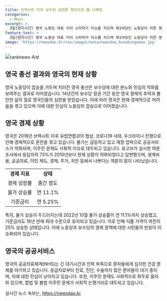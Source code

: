 ```yaml
---
title: 브렉시트 이후 보수당 심판론 확산으로 英 나빠짐
categories:
  - News
excerpt: >
  3일(현지시간) 영국 노동당 대표 키어 스타머가 미소를 지으며 제1야당인 노동당이 치른 영국 총선에서 압승했다. 보수당 정권 14년간의 악화된 경제와 노동당의 심판론이 노동당 압승을 이끌었다. 브렉시트와 코로나19로 혼란을 겪은 영국에서 미국을 넘어 GDP 세수 비중이 높은 상황에서 보수당의 정책이 공공의료 악화로 이어졌다. 경제 불확실성과 높아진 물가는 국민 불만을 증폭시켰고 이민 문제도 사회적 이슈로 떠오르고 있다. 생계비용, 공공의료, 이민 제도, 경제, 주거, 치안 등 여러 분야에서 불만이 높아지고 있는 상황이다.
feature_text: >
  3일(현지시간) 영국 노동당 대표 키어 스타머가 미소를 지으며 제1야당인 노동당이 치른 영국 총선에서 압승했다. 보수당 정권 14년간의 악화된 경제와 노동당의 심판론이 노동당 압승을 이끌었다. 브렉시트와 코로나19로 혼란을 겪은 영국에서 미국을 넘어 GDP 세수 비중이 높은 상황에서 보수당의 정책이 공공의료 악화로 이어졌다. 경제 불확실성과 높아진 물가는 국민 불만을 증폭시켰고 이민 문제도 사회적 이슈로 떠오르고 있다. 생계비용, 공공의료, 이민 제도, 경제, 주거, 치안 등 여러 분야에서 불만이 높아지고 있는 상황이다.
image: 'https://newsdao.kr/res/images/meta/newsdao_breakingnews.jpg'
---
```


<p><img src="https://newsdao.kr/res/images/meta/newsdao_breakingnews.jpg" alt="ranknews 속보" /></p>

<h2 data-ke-size="size26">영국 총선 결과와 영국의 현재 상황</h2>

<p data-ke-size="size16">영국 노동당이 압승을 거두며 치러진 영국 총선은 보수당에 대한 분노와 민심의 악화를 보여주는 결과로 이어졌습니다. 14년간의 보수당 정권 기간 동안 영국 경제의 추락과 불안한 삶의 질로 영국인들의 심판을 받았습니다. 이에 따라 영국은 현재 경제적으로 어려움을 겪고 있으며 이에 대한 민심이 노동당의 압승으로 이어졌습니다.</p>

<h2 data-ke-size="size26">영국 경제 상황</h2>

<p data-ke-size="size16">영국은 2016년 브렉시트 이후 유럽연합과의 협상, 코로나19 사태, 우크라이나 전쟁으로 인해 경제적으로 혼란을 겪고 있습니다. 물가는 급등하고 있고 재정 압박으로 공공서비스가 악화되며, 이주민 문제도 사회적 이슈로 대두되고 있습니다. 유고브가 실시한 여론조사에서 응답자의 73%가 2010년보다 현재 상황이 악화되었다고 답변했으며, 생계비용, 공공의료, 이민 제도, 경제, 주거, 치안 등에서 나쁘다는 여론이 많이 나타났습니다.</p>

<table>
  <tr>
    <td style="text-align: center; height: 17px;"><b>경제 지표</b></td>
    <td style="text-align: center; height: 17px;"><b>상태</b></td>
  </tr>
  <tr>
    <td style="text-align: center; height: 17px;">경제 성장률</td>
    <td style="text-align: center; height: 17px;">중간 정도</td>
  </tr>
  <tr>
    <td style="text-align: center; height: 17px;">물가 상승률</td>
    <td style="text-align: center; height: 17px;">연 11.1%</td>
  </tr>
  <tr>
    <td style="text-align: center; height: 17px;">기준금리</td>
    <td style="text-align: center; height: 17px;">연 5.25%</td>
  </tr>
</table>

<p data-ke-size="size16">특히, 물가 상승이 두드러지는데 2022년 10월 물가 상승률이 연 11.1%까지 상승했고, 기준금리도 16년 만에 최대 수준으로 유지되고 있습니다. 이로 인해 식품 가격이 여전히 25% 상승한 상태입니다. 이에 노동당과 보수당의 경제 정책에 대한 시민들의 반응이 이슈화되어 있습니다.</p>

<h2 data-ke-size="size26">영국의 공공서비스</h2>

<p data-ke-size="size16">영국의 공공의료체계(NHS)는 긴 대기시간과 인력 부족으로 환자들에게 심각한 건강 문제를 야기하고 있습니다. 응급치료부터 진료, 진단, 수술까지 많은 환자들이 대기 중이며, 이에 대한 민심이 낮아지고 있습니다. 또한, 이주민 문제도 사회적으로 화두로 올라와 있으며, 합법 및 불법 이주민 문제가 사회적 논쟁거리로 대두되고 있습니다.</p>
실시간 뉴스 속보는, <a href="https://newsdao.kr" rel="dofollow">https://newsdao.kr</a>



